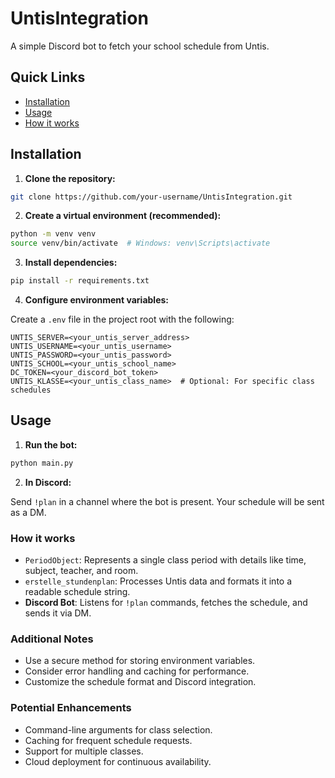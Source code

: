 # UntisIntegration
A simple Discord bot to fetch your school schedule from Untis.


## Quick Links
- [Installation](#installation)
- [Usage](#usage)
- [How it works](#how-it-works)

## Installation
1. **Clone the repository:**

```Bash
git clone https://github.com/your-username/UntisIntegration.git
```

2. **Create a virtual environment (recommended):**

```Bash
python -m venv venv
source venv/bin/activate  # Windows: venv\Scripts\activate
```

3. **Install dependencies:**

```Bash
pip install -r requirements.txt
```

4. **Configure environment variables:**

Create a `.env` file in the project root with the following:   
```env
UNTIS_SERVER=<your_untis_server_address>
UNTIS_USERNAME=<your_untis_username>
UNTIS_PASSWORD=<your_untis_password>
UNTIS_SCHOOL=<your_untis_school_name>
DC_TOKEN=<your_discord_bot_token>
UNTIS_KLASSE=<your_untis_class_name>  # Optional: For specific class schedules
```

## Usage
1. **Run the bot:**

```Bash
python main.py
```


2. **In Discord:**

Send `!plan` in a channel where the bot is present. Your schedule will be sent as a DM.

### How it works
- `PeriodObject`: Represents a single class period with details like time, subject, teacher, and room.
- `erstelle_stundenplan`: Processes Untis data and formats it into a readable schedule string.
- **Discord Bot**: Listens for `!plan` commands, fetches the schedule, and sends it via DM.
### Additional Notes
- Use a secure method for storing environment variables.
- Consider error handling and caching for performance.
- Customize the schedule format and Discord integration.
### Potential Enhancements
- Command-line arguments for class selection.
- Caching for frequent schedule requests.
- Support for multiple classes.
- Cloud deployment for continuous availability.
